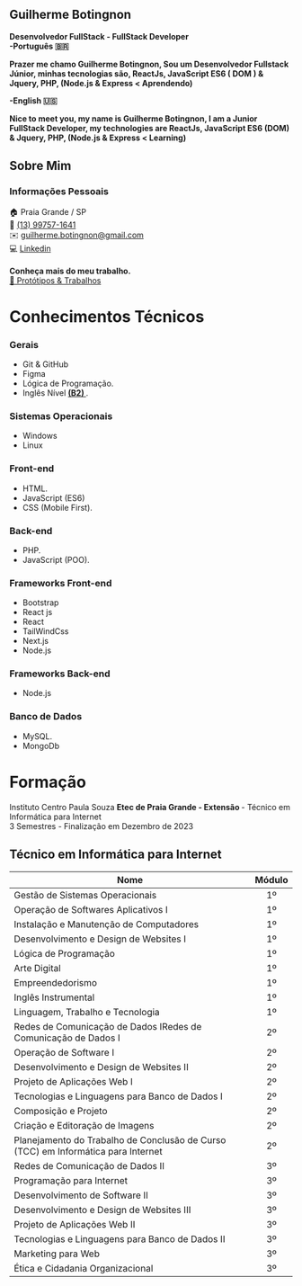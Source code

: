 ## Guilherme Botingnon

<strong> Desenvolvedor FullStack - FullStack Developer </strong>
<strong>
<br>
-Português 🇧🇷

Prazer me chamo Guilherme Botingnon, Sou um Desenvolvedor Fullstack Júnior, minhas tecnologias são, ReactJs, JavaScript ES6 ( DOM ) & Jquery, PHP, (Node.js & Express < Aprendendo)

-English 🇺🇸

Nice to meet you, my name is Guilherme Botingnon, I am a Junior FullStack Developer, my technologies are ReactJs, JavaScript ES6 (DOM) & Jquery, PHP, (Node.js & Express < Learning)

</strong>

## Sobre Mim

### Informações Pessoais

🏠 Praia Grande / SP <br>
📱 <a href="https://api.whatsapp.com/send?phone=5513997571641">(13) 99757-1641</a> <br>
✉️ <a href="mailto:guilherme.botingnon@gmail.com">guilherme.botingnon@gmail.com</a> <br>
💻 [Linkedin](https://www.linkedin.com/in/guilherme-botingnon-a032a3278/)
<br> <br>
<strong> Conheça mais do meu trabalho. </strong> <br>
<a href="Protótipo"> 💼 Protótipos & Trabalhos </a>

# Conhecimentos Técnicos

### Gerais

- Git & GitHub
- Figma
- Lógica de Programação.
- Inglês Nível <strong> <a href="https://cert.efset.org/VXtMSb"> (B2) </a> </strong>.

### Sistemas Operacionais

- Windows
- Linux

### Front-end

- HTML.
- JavaScript (ES6)
- CSS (Mobile First).

### Back-end

- PHP.
- JavaScript (POO).

### Frameworks Front-end

- Bootstrap
- React js
- React
- TailWindCss
- Next.js
- Node.js

### Frameworks Back-end

- Node.js

### Banco de Dados

- MySQL.
- MongoDb

# Formação

Instituto Centro Paula Souza <strong> Etec de Praia Grande - Extensão </strong> - Técnico em Informática para Internet <br>
3 Semestres - Finalização em Dezembro de 2023

## Técnico em Informática para Internet

| Nome                                                                              | Módulo |
| --------------------------------------------------------------------------------- | :----: |
| Gestão de Sistemas Operacionais                                                   |   1º   |
| Operação de Softwares Aplicativos I                                               |   1º   |
| Instalação e Manutenção de Computadores                                           |   1º   |
| Desenvolvimento e Design de Websites I                                            |   1º   |
| Lógica de Programação                                                             |   1º   |
| Arte Digital                                                                      |   1º   |
| Empreendedorismo                                                                  |   1º   |
| Inglês Instrumental                                                               |   1º   |
| Linguagem, Trabalho e Tecnologia                                                  |   1º   |
| Redes de Comunicação de Dados IRedes de Comunicação de Dados I                    |   2º   |
| Operação de Software I                                                            |   2º   |
| Desenvolvimento e Design de Websites II                                           |   2º   |
| Projeto de Aplicações Web I                                                       |   2º   |
| Tecnologias e Linguagens para Banco de Dados I                                    |   2º   |
| Composição e Projeto                                                              |   2º   |
| Criação e Editoração de Imagens                                                   |   2º   |
| Planejamento do Trabalho de Conclusão de Curso (TCC) em Informática para Internet |   2º   |
| Redes de Comunicação de Dados II                                                  |   3º   |
| Programação para Internet                                                         |   3º   |
| Desenvolvimento de Software II                                                    |   3º   |
| Desenvolvimento e Design de Websites III                                          |   3º   |
| Projeto de Aplicações Web II                                                      |   3º   |
| Tecnologias e Linguagens para Banco de Dados II                                   |   3º   |
| Marketing para Web                                                                |   3º   |
| Ética e Cidadania Organizacional                                                  |   3º   |

<br><br>

